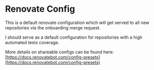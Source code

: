# Renovate Config

This is a default renovate configuration which will get served to all new repositories via the onboarding merge request.

I should serve as a default configuration for repositories with a high automated tests coverage.

More details on shareable configs can be found here: [https://docs.renovatebot.com/config-presets](https://docs.renovatebot.com/config-presets)
